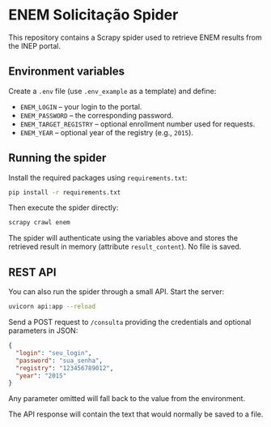 # ENEM Solicitação Spider

This repository contains a Scrapy spider used to retrieve ENEM results from the INEP portal.

## Environment variables

Create a `.env` file (use `.env_example` as a template) and define:

- `ENEM_LOGIN` – your login to the portal.
- `ENEM_PASSWORD` – the corresponding password.
- `ENEM_TARGET_REGISTRY` – optional enrollment number used for requests.
- `ENEM_YEAR` – optional year of the registry (e.g., `2015`).

## Running the spider

Install the required packages using `requirements.txt`:

```bash
pip install -r requirements.txt
```

Then execute the spider directly:

```bash
scrapy crawl enem
```

The spider will authenticate using the variables above and stores the retrieved result in memory (attribute `result_content`). No file is saved.

## REST API

You can also run the spider through a small API. Start the server:

```bash
uvicorn api:app --reload
```

Send a POST request to `/consulta` providing the credentials and optional parameters in JSON:

```json
{
  "login": "seu_login",
  "password": "sua_senha",
  "registry": "123456789012",
  "year": "2015"
}
```

Any parameter omitted will fall back to the value from the environment.

The API response will contain the text that would normally be saved to a file.
